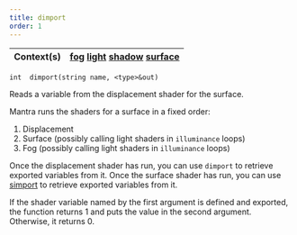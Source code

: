 ```yaml
---
title: dimport
order: 1
---
```

| Context(s) | [fog](../contexts/fog.html)  [light](../contexts/light.html)  [shadow](../contexts/shadow.html)  [surface](../contexts/surface.html) |
| --- | --- |

`int  dimport(string name, <type>&out)`

Reads a variable from the displacement shader for the surface.

Mantra runs the shaders for a surface in a fixed order:

1. Displacement
1. Surface (possibly calling light shaders in `illuminance` loops)
1. Fog (possibly calling light shaders in `illuminance` loops)

Once the displacement shader has run, you can use `dimport`
to retrieve exported variables from it. Once the surface shader
has run, you can use [simport](../shading-and-rendering/simport "Imports a variable sent by a surface shader in an illuminance loop.") to retrieve exported variables
from it.

If the shader variable named by the first argument is defined and
exported, the function returns 1 and puts the value in the second
argument. Otherwise, it returns 0.
